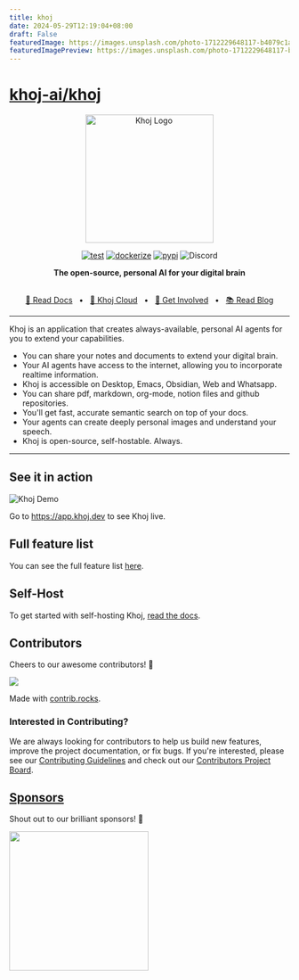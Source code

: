 ```yaml
---
title: khoj
date: 2024-05-29T12:19:04+08:00
draft: False
featuredImage: https://images.unsplash.com/photo-1712229648117-b4079c1a4157?ixid=M3w0NjAwMjJ8MHwxfHJhbmRvbXx8fHx8fHx8fDE3MTY5NTYyOTZ8&ixlib=rb-4.0.3
featuredImagePreview: https://images.unsplash.com/photo-1712229648117-b4079c1a4157?ixid=M3w0NjAwMjJ8MHwxfHJhbmRvbXx8fHx8fHx8fDE3MTY5NTYyOTZ8&ixlib=rb-4.0.3
---
```


# [khoj-ai/khoj](https://github.com/khoj-ai/khoj)

<p align="center"><img src="src/khoj/interface/web/assets/icons/khoj-logo-sideways-500.png" width="230" alt="Khoj Logo"></p>

<div align="center">

[![test](https://github.com/khoj-ai/khoj/actions/workflows/test.yml/badge.svg)](https://github.com/khoj-ai/khoj/actions/workflows/test.yml)
[![dockerize](https://github.com/khoj-ai/khoj/actions/workflows/dockerize.yml/badge.svg)](https://github.com/khoj-ai/khoj/pkgs/container/khoj)
[![pypi](https://github.com/khoj-ai/khoj/actions/workflows/pypi.yml/badge.svg)](https://pypi.org/project/khoj-assistant/)
![Discord](https://img.shields.io/discord/1112065956647284756?style=plastic&label=discord)

</div>

<div align="center">
<b>The open-source, personal AI for your digital brain</b>
</div>

<br />

<div align="center">

[🤖 Read Docs](https://docs.khoj.dev)
<span>&nbsp;&nbsp;•&nbsp;&nbsp;</span>
[🏮 Khoj Cloud](https://khoj.dev)
<span>&nbsp;&nbsp;•&nbsp;&nbsp;</span>
[💬 Get Involved](https://discord.gg/BDgyabRM6e)
<span>&nbsp;&nbsp;•&nbsp;&nbsp;</span>
[📚 Read Blog](https://blog.khoj.dev)

</div>

<div align="left">

***

Khoj is an application that creates always-available, personal AI agents for you to extend your capabilities.
- You can share your notes and documents to extend your digital brain.
- Your AI agents have access to the internet, allowing you to incorporate realtime information.
- Khoj is accessible on Desktop, Emacs, Obsidian, Web and Whatsapp.
- You can share pdf, markdown, org-mode, notion files and github repositories.
- You'll get fast, accurate semantic search on top of your docs.
- Your agents can create deeply personal images and understand your speech.
- Khoj is open-source, self-hostable. Always.

***

</div>

## See it in action

<img src="https://github.com/khoj-ai/khoj/blob/master/documentation/assets/img/using_khoj_for_studying.gif?raw=true" alt="Khoj Demo">

Go to https://app.khoj.dev to see Khoj live.

## Full feature list
You can see the full feature list [here](https://docs.khoj.dev/category/features).

## Self-Host

To get started with self-hosting Khoj, [read the docs](https://docs.khoj.dev/get-started/setup).

## Contributors
Cheers to our awesome contributors! 🎉

<a href="https://github.com/khoj-ai/khoj/graphs/contributors">
  <img src="https://contrib.rocks/image?repo=khoj-ai/khoj" />
</a>

Made with [contrib.rocks](https://contrib.rocks).

### Interested in Contributing?

We are always looking for contributors to help us build new features, improve the project documentation, or fix bugs. If you're interested, please see our [Contributing Guidelines](https://docs.khoj.dev/contributing/development) and check out our [Contributors Project Board](https://github.com/orgs/khoj-ai/projects/4).

## [Sponsors](https://github.com/sponsors/khoj-ai)
Shout out to our brilliant sponsors! 🌈

<a href="http://github.com/beekeeb">
  <img src="https://raw.githubusercontent.com/beekeeb/piantor/main/docs/beekeeb.png" width=250/>
</a>
